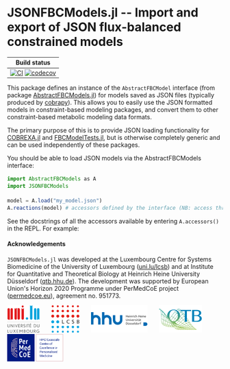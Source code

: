 
# JSONFBCModels.jl -- Import and export of JSON flux-balanced constrained models


| Build status |
|:---:|
| [![CI](https://github.com/COBREXA/JSONFBCModels.jl/actions/workflows/ci.yml/badge.svg?branch=master)](https://github.com/COBREXA/JSONFBCModels.jl/actions/workflows/ci.yml) [![codecov](https://codecov.io/gh/COBREXA/JSONFBCModels.jl/branch/master/graph/badge.svg?token=A2ui7exGIH)](https://codecov.io/gh/COBREXA/JSONFBCModels.jl) |

This package defines an instance of the `AbstractFBCModel` interface (from
package [AbstractFBCModels.jl](https://github.com/COBREXA/AbstractFBCModels.jl))
for models saved as JSON files (typically produced by
[cobrapy](https://opencobra.github.io/cobrapy/)). This allows you to easily use
the JSON formatted models in constraint-based modeling packages, and convert
them to other constraint-based metabolic modeling data formats.

The primary purpose of this is to provide JSON loading functionality for
[COBREXA.jl](https://github.com/LCSB-BioCore/COBREXA.jl) and
[FBCModelTests.jl](https://github.com/LCSB-BioCore/FBCModelTests.jl), but is
otherwise completely generic and can be used independently of these packages.

You should be able to load JSON models via the AbstractFBCModels interface:

```julia
import AbstractFBCModels as A
import JSONFBCModels

model = A.load("my_model.json")
A.reactions(model) # accessors defined by the interface (NB: access through the overloads: A.xyz)
```
See the docstrings of all the accessors available by entering `A.accessors()` in
the REPL. For example:

#### Acknowledgements

`JSONFBCModels.jl` was developed at the Luxembourg Centre for Systems
Biomedicine of the University of Luxembourg
([uni.lu/lcsb](https://www.uni.lu/lcsb))
and at Institute for Quantitative and Theoretical Biology at Heinrich Heine
University Düsseldorf ([qtb.hhu.de](https://www.qtb.hhu.de/en/)).
The development was supported by European Union's Horizon 2020 Programme under
PerMedCoE project ([permedcoe.eu](https://www.permedcoe.eu/)),
agreement no. 951773.

<img src="docs/src/assets/unilu.svg" alt="Uni.lu logo" height="64px">   <img src="docs/src/assets/lcsb.svg" alt="LCSB logo" height="64px">   <img src="docs/src/assets/hhu.svg" alt="HHU logo" height="64px" style="height:64px; width:auto">   <img src="docs/src/assets/qtb.svg" alt="QTB logo" height="64px" style="height:64px; width:auto">   <img src="docs/src/assets/permedcoe.svg" alt="PerMedCoE logo" height="64px">
